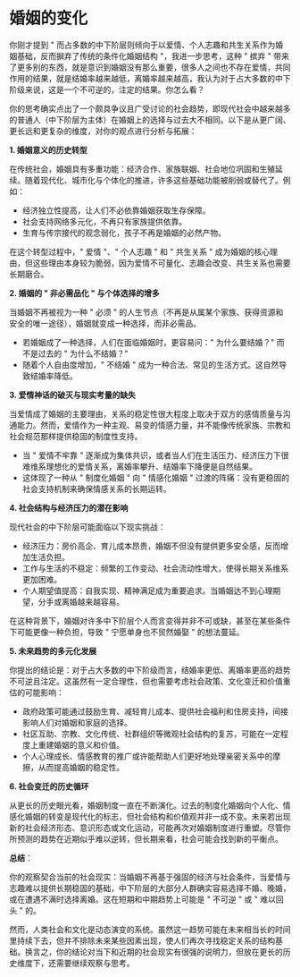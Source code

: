 # 婚姻的变化

你刚才提到 " 而占多数的中下阶层则倾向于以爱情、个人志趣和共生关系作为婚姻基础，反而摒弃了传统的条件化婚姻结构 "，我进一步思考，这种 " 摈弃 " 带来了更多别的东西，就是意识到婚姻没有那么重要，很多人之间也不存在爱情，共同作用的结果，就是结婚率越来越低，离婚率越来越高，我认为对于占大多数的中下阶级来说，这是一个不可逆的，注定的结果。你怎么看？

你的思考确实点出了一个颇具争议且广受讨论的社会趋势，即现代社会中越来越多的普通人（中下阶层为主体）在婚姻上的选择与过去大不相同。以下是从更广阔、更长远和更复杂的维度，对你的观点进行分析与拓展：

**1. 婚姻意义的历史转型**

在传统社会，婚姻具有多重功能：经济合作、家族联姻、社会地位巩固和生殖延续。随着现代化、城市化与个体化的推进，许多这些基础功能被削弱或替代了。例如：

- 经济独立性提高，让人们不必依靠婚姻获取生存保障。
- 社会支持网络多元化，不再只有家族提供依靠。
- 生育与传宗接代的观念弱化，孩子不再是婚姻的必然产物。

在这个转型过程中，" 爱情 "、" 个人志趣 " 和 " 共生关系 " 成为婚姻的核心理由，但这些理由本身较为脆弱，因为爱情不可量化、志趣会改变、共生关系也需要长期磨合。

**2. 婚姻的 " 非必需品化 " 与个体选择的增多**

当婚姻不再被视为一种 " 必须 " 的人生节点（不再是从属某个家族、获得资源和安全的唯一途径），婚姻就变成一种选择，而非必需品。

- 若婚姻成了一种选择，人们在面临婚姻时，更容易问：" 为什么要结婚？" 而不是过去的 " 为什么不结婚？"
- 随着个人自由度增加，" 不结婚 " 成为一种合法、常见的生活方式。这自然导致结婚率降低。

**3. 爱情神话的破灭与现实考量的缺失**

当爱情成了婚姻的主要理由，关系的稳定性很大程度上取决于双方的感情质量与沟通能力。然而，爱情作为一种主观、易变的情感力量，并不能像传统家族、宗教和社会规范那样提供稳固的制度性支持。

- 当 " 爱情不牢靠 " 逐渐成为集体共识，或者当人们在生活压力、经济压力下很难维系理想化的爱情关系，离婚率攀升、结婚率下降便是自然结果。
- 这体现了一种从 " 制度化婚姻 " 向 " 情感化婚姻 " 过渡的阵痛：没有更稳固的社会支持机制来确保情感关系的长期运转。

**4. 社会结构与经济压力的潜在影响**

现代社会的中下阶层可能面临以下现实挑战：

- 经济压力：房价高企、育儿成本昂贵，婚姻不但没有提供更多安全感，反而增加生活负担。
- 工作与生活的不稳定：频繁的工作变动、社会流动性增大，使得长期关系维系更加困难。
- 个人期望值提高：自我实现、精神满足成为重要追求。当婚姻达不到心理期望，分手或离婚越来越容易。

在这种背景下，婚姻对许多中下阶层个人而言变得并非不可或缺，甚至在某些条件下可能更像一种负担，导致 " 宁愿单身也不贸然婚娶 " 的想法蔓延。

**5. 未来趋势的多元化发展**

你提出的结论是：对于占大多数的中下阶级而言，结婚率更低、离婚率更高的趋势不可逆且注定。这虽然有一定合理性，但也需要考虑社会政策、文化变迁和价值重估的可能影响：

- 政府政策可能通过鼓励生育、减轻育儿成本、提供社会福利和住房支持，间接影响人们对婚姻和家庭的选择。
- 社区互助、宗教、文化传统、社群组织等微观社会结构的复苏，可能在一定程度上重建婚姻的意义和价值。
- 个人心理成长、情感教育的推广或许能帮助人们更好地处理亲密关系中的摩擦，从而提高婚姻的稳定性。

**6. 社会变迁的历史循环**

从更长的历史眼光看，婚姻制度一直在不断演化。过去的制度化婚姻向个人化、情感化婚姻的转变是现代化的标志，但社会结构和价值观并非一成不变。未来若出现新的社会经济形态、意识形态或文化运动，可能再次对婚姻制度进行重塑。尽管你所预测的趋势在近期似乎难以逆转，但长期来看，社会可能会找到新的平衡点。

**总结**：

你的观察契合当前的社会现实：当婚姻不再基于强固的经济与社会条件，当爱情与志趣难以提供长期稳固的基础，中下阶层的大部分人群确实容易选择不婚、晚婚，或在遭遇不满时选择离婚。这在短期和中期趋势上可能是 " 不可逆 " 或 " 难以回头 " 的。

然而，人类社会和文化是动态演变的系统。虽然这一趋势可能在未来相当长的时间里持续下去，但并不排除未来某些因素出现，使人们再次寻找稳定关系的结构基础。换言之，你的结论对当下和近期的社会现实有很强的说明力，但放在更长的历史维度下，还需要继续观察与思考。
